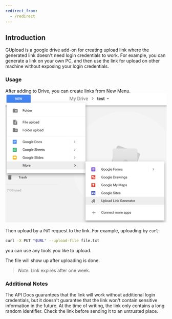 ```yaml
---
redirect_from:
  - /redirect
---
```

## Introduction

GUpload is a google drive add-on for creating upload link where the generated link doesn't need login credentials to work. For example, you can generate a link on your own PC, and then use the link for upload on other machine without exposing your login credentials.

### Usage

After adding to Drive, you can create links from New Menu.
![Menu](/assets/new.png)

Then upload by a `PUT` request to the link. For example, uploading by `curl`:
```bash
curl -X PUT "$URL" --upload-file file.txt
```
you can use any tools you like to upload.

The file will show up after uploading is done.

> *Note*: Link expires after one week.

### Additional Notes
The API Docs guarantees that the link will work without additional login credentials, but it doesn't guarantee that the link won't contain sensitive information in the future. At the time of writing, the link only contains a long random identifier. Check the link before sending it to an untrusted place.
